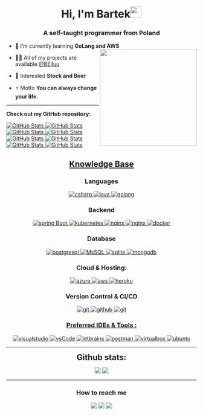 
<h1 align="center">Hi, I'm Bartek<img width="30px" src="https://raw.githubusercontent.com/iampavangandhi/iampavangandhi/master/gifs/Hi.gif"></h1>
<h3 font-size="20" align="center">A self-taught programmer from Poland</h3>


- 🌱 I’m currently learning **GoLang and AWS** <img align="right" style="width:16rem; height:auto" src="https://camo.githubusercontent.com/25f4341435db58189f8ec1d5933b531497ccbcbf4ba1ced12f677b308c7eea66/68747470733a2f2f632e74656e6f722e636f6d2f474e37334d4b4261775a5941414141692f627573792d637574652e676966"/>

- 👨‍💻 All of my projects are available [@BElluu](https://github.com/BElluu?tab=repositories)
- 🔭 Interested **Stock and Beer**
- ⚡ Motto **You can always change your life.**


---

__Check out my GitHub repository:__

<div>
  <p>
    <a href="https://github.com/BElluu/ERPXT.PL.git">
      <img src="https://github-readme-stats.vercel.app/api/pin/?username=belluu&repo=ERPXT.pl" alt="GitHub Stats" />
    </a>
        <a href="https://github.com/BElluu/OptimaSync.git">
      <img src="https://github-readme-stats.vercel.app/api/pin/?username=belluu&repo=OptimaSync" alt="GitHub Stats" />
    </a>
        <a href="https://github.com/BElluu/MailNews.Cloud.git">
      <img src="https://github-readme-stats.vercel.app/api/pin/?username=belluu&repo=MailNews.Cloud" alt="GitHub Stats" />
    </a>
        <a href="https://github.com/BElluu/LoGo.git">
      <img src="https://github-readme-stats.vercel.app/api/pin/?username=belluu&repo=LoGo" alt="GitHub Stats" />
    </a>
      <a href="https://github.com/BElluu/OptimaTrackerWebService.git">
      <img src="https://github-readme-stats.vercel.app/api/pin/?username=belluu&repo=OptimaTrackerWebService" alt="GitHub Stats" />
    </a>
            <a href="https://github.com/BElluu/OptimaTracker.git">
      <img src="https://github-readme-stats.vercel.app/api/pin/?username=belluu&repo=OptimaTracker" alt="GitHub Stats" />
    </a>
            <a href="https://github.com/BElluu/Koko-WP.git">
      <img src="https://github-readme-stats.vercel.app/api/pin/?username=belluu&repo=Koko-WP" alt="GitHub Stats" />
    </a>
    <a href="https://github.com/BElluu/PrestaShop-Ansible.git">
      <img src="https://github-readme-stats.vercel.app/api/pin/?username=belluu&repo=PrestaShop-Ansible" alt="GitHub Stats" />
    </a>
  </p>
</div>

<h2 align="center"><u><b>Knowledge Base</b></u></h2>

<h3 align="center">Languages</h3>
<p align="center">
  <a href="https://docs.microsoft.com/pl-pl/dotnet/" target="_blank"> 
    <img src="https://img.shields.io/badge/CSharp-3178C6.svg?style=for-the-badge&logo=c&logoColor=white"
      alt="csharp"/>
  </a>
  <a href="https://www.java.com" target="_blank"> 
    <img src="https://img.shields.io/badge/Java-red.svg?style=for-the-badge&logo=java&logoColor=white" 
      alt="java"/> 
  </a>
  <a href="https://go.dev/" target="_blank"> 
    <img src="https://img.shields.io/badge/GoLang-1572B6.svg?style=for-the-badge&logo=go&logoColor=white"
      alt="golang"/> 
  </a>
</p>

<h3 align="center">Backend</h3>
<p align="center">
  <a href="https://spring.io/" target="_blank"> 
    <img src="https://img.shields.io/badge/spring%20boot-6DB33F.svg?style=for-the-badge&logo=springboot&logoColor=white" alt="spring Boot" /> 
  </a>
  <a href="https://kubernetes.io" target="_blank"> 
    <img src="https://img.shields.io/badge/kubernetes-326CE5.svg?style=for-the-badge&logo=kubernetes&logoColor=white" alt="kubernetes"/>
  </a>
  <a href="https://www.nginx.com" target="_blank"> 
    <img src="https://img.shields.io/badge/nginx-009639.svg?style=for-the-badge&logo=nginx&logoColor=white" 
      alt="nginx"/> 
  </a> 
    <a href="https://www.ansible.com/" target="_blank"> 
    <img src="https://img.shields.io/badge/ansible-black.svg?style=for-the-badge&logo=ansible&logoColor=white" 
      alt="nginx"/> 
  </a>
    </a>
    <a href="https://www.docker.com/" target="_blank">
    <img src="https://img.shields.io/badge/docker-2496ED.svg?style=for-the-badge&logo=docker&logoColor=white"
      alt="docker"/>
  </a>
</p>

<h3 align="center">Database</h3>
<p align="center">
  <a href="https://www.postgresql.org" target="_blank"> 
    <img src="https://img.shields.io/badge/postgreSQL-4169E1.svg?style=for-the-badge&logo=postgresql&logoColor=white"
      alt="postgresql"/> 
  </a>
  <a href="https://www.microsoft.com/pl-pl/sql-server/sql-server-2019?rtc=1" target="_blank"> 
    <img src="https://img.shields.io/badge/MSSQL-CC2927?style=for-the-badge&logo=microsoft%20sql%20server&logoColor=white"
      alt="MsSQL"/>
  </a>
  <a href="https://www.sqlite.org/" target="_blank"> 
    <img src="https://img.shields.io/badge/sqlite-003B57.svg?style=for-the-badge&logo=sqlite&logoColor=white"
      alt="sqlite"/> 
  </a>
  <a href="https://www.mongodb.com/" target="_blank"> 
    <img src="https://img.shields.io/badge/mongodb-47A248.svg?style=for-the-badge&logo=mongodb&logoColor=white"
      alt="mongodb"/> 
  </a> 
</p>

<h3 align="center">Cloud & Hosting:</h3>
<p align="center">
  <a href="https://azure.microsoft.com/en-in/" target="_blank">
    <img  src="https://img.shields.io/badge/Azure-0078D4?style=for-the-badge&logo=microsoftazure&logoColor=white" alt="azure"/> 
  </a>
  <a href="https://aws.amazon.com/" target="_blank">
    <img src="https://img.shields.io/badge/AWS-FFCA28.svg?style=for-the-badge&logo=amazon&logoColor=white" alt="aws"/>
  </a>
  <a href="https://heroku.com" target="_blank"> 
    <img src="https://img.shields.io/badge/heroku-430098.svg?style=for-the-badge&logo=heroku&logoColor=white"
      alt="heroku"/> 
  </a> 
</p>

<h3 align="center">Version Control & CI/CD</h3>
<p align="center">
  <a href="https://git-scm.com/" target="_blank">
    <img src="https://img.shields.io/badge/git-F05032.svg?style=for-the-badge&logo=git&logoColor=white"
      alt="git"/>
  </a>
  <a href="https://github.com/BElluu" target="_blank">
    <img src="https://img.shields.io/badge/github-181717.svg?style=for-the-badge&logo=github&logoColor=white" alt="github" />
  </a>
  <a href="https://gitlab.com/BElluu1" target="_blank">
    <img src="https://img.shields.io/badge/gitlab-181717.svg?style=for-the-badge&logo=gitlab&logoColor=white"
      alt="git"/>
</p>

<h3 align="center">Preferred IDEs  & Tools :</h3>
<p align="center"> 
  <a href="https://visualstudio.microsoft.com/pl/" target="_blank">
    <img src="https://img.shields.io/badge/Visual%20Studio-2C2255.svg?style=for-the-badge&logo=visualstudio&logoColor=white" alt="visualstudio"/> 
  </a>
  <a href="https://www.jetbrains.com/go/" target="_blank">
    <img src="https://img.shields.io/badge/GoLand-007ACC.svg?style=for-the-badge&logo=goland&logoColor=white" alt="vsCode"/> 
  </a>
  <a href="https://www.jetbrains.com/idea" target="_blank">
    <img src="https://img.shields.io/badge/Intellij%20IDEA-000000.svg?style=for-the-badge&logo=intellijidea&logoColor=white" alt="jetbrains" />
  </a>
  <a href="https://postman.com" target="_blank"> 
    <img src="https://img.shields.io/badge/postman-FF6C37.svg?style=for-the-badge&logo=postman&logoColor=white" alt="postman"/>
  </a>
  <a href="https://www.virtualbox.org/" target="_blank">
    <img src="https://img.shields.io/badge/virtualbox-183A61.svg?style=for-the-badge&logo=virtualbox&logoColor=white"
      alt="virtualbox"/>
  </a>
  <a href="https://ubuntu.com/" target="_blank"> 
    <img src="https://img.shields.io/badge/ubuntu-E95420.svg?style=for-the-badge&logo=ubuntu&logoColor=white" alt="ubuntu"/>
  </a>
</p>

----

<div align="center">
<h2 align="center" style="margin: 5px 10px;">Github stats:</h2> 

[![](https://github-readme-stats.vercel.app/api?username=belluu&show_icons=true&include_all_commits=true)](https://github.com/belluu)
[![](https://github-readme-streak-stats.herokuapp.com/?user=belluu)](https://github.com/belluu)
</div>

----

<h3 align="center">How to reach me</h3> 
<p align="center">
<a href="mailto: bkomendarczuk@gmail.com">
<img src="https://img.shields.io/badge/-bkomendarczuk%40gmail.com-BB001B?&style=for-the-badge&logo=Gmail&logoColor=white" ></a>  <a href="https://www.linkedin.com/in/bartlomiej-komendarczuk/"><img src="https://img.shields.io/badge/Bartek-0077B5?style=for-the-badge&logo=linkedin&logoColor=white" ></a>  <a  href="https://www.devopsowy.pl/"><img src="https://img.shields.io/badge/Devopsowy.pl-%2312100E.svg?&style=for-the-badge&logo=safari&logoColor=white"></a>
  </p>
